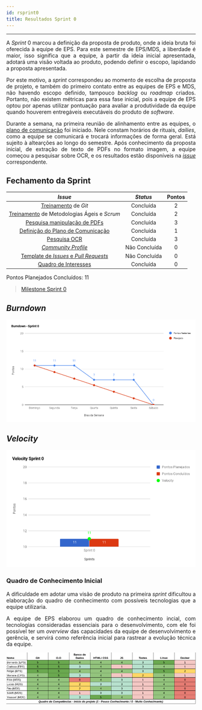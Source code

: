 ```yaml
---
id: rsprint0    
title: Resultados Sprint 0 
---
```


***

<p align="justify">
A <i>Sprint</i> 0 marcou a definição da proposta de produto, onde a ideia bruta foi oferecida à equipe de EPS. Para este semestre de EPS/MDS, a liberdade é maior, isso significa que a equipe, à partir da ideia inicial apresentada, adotará uma visão voltada ao produto, podendo definir o escopo, lapidando a proposta apresentada.</p>
<p align="justify">
Por este motivo, a <i>sprint</i> correspondeu ao momento de escolha de proposta de projeto, e também do primeiro contato entre as equipes de EPS e MDS, não havendo escopo definido, tampouco <i>backlog</i> ou <i>roadmap</i> criados. Portanto, não existem métricas para essa fase inicial, pois a equipe de EPS optou por apenas utilizar pontuação para avaliar a produtividade da equipe quando houverem entregáveis executáveis do produto de <i>software</i>.
</p>
<p align="justify">
Durante a semana, na primeira reunião de alinhamento entre as equipes, o <a href="https://github.com/fga-eps-mds/Kalkuli/issues/3">plano de comunicação</a> foi iniciado. Nele constam horários de rituais, <i>dailies</i>, como a equipe se comunicará e trocará informações de forma geral. Está sujeito à altearções ao longo do semestre.  
Após conhecimento da proposta inicial, de extração de texto de PDFs no formato imagem, a equipe começou a pesquisar sobre OCR, e os resultados estão disponíveis na <a href="https://github.com/fga-eps-mds/Kalkuli/issues/13"><i>issue</i></a> correspondente.
</p>


## Fechamento da Sprint

|     _Issue_      |     _Status_    |     Pontos     |
|:--------------:|:---------------:|:-------------:|
|[Treinamento](https://github.com/fga-eps-mds/Kalkuli/issues/2) de _Git_| Concluída | 2 |
|[Treinamento](https://github.com/fga-eps-mds/Kalkuli/issues/1) de Metodologias Ágeis e _Scrum_| Concluída | 2 |
|[Pesquisa manipulação de PDFs](https://github.com/fga-eps-mds/Kalkuli/issues/14)| Concluída | 3 |
|[Definição do Plano de Comunicação](https://github.com/fga-eps-mds/Kalkuli/issues/3)| Concluída | 1 |
|[Pesquisa OCR](https://github.com/fga-eps-mds/Kalkuli/issues/13)| Concluída | 3 |
|[_Community Profile_](https://github.com/fga-eps-mds/Kalkuli/community) |Não Concluída |0 |
|[Template de _Issues_ e _Pull Requests_](https://github.com/fga-eps-mds/Kalkuli/pull/25)| Não Concluída | 0 |
|[Quadro de Interesses](https://github.com/fga-eps-mds/Kalkuli/issues/4)|Concluída| 0 |


Pontos Planejados Concluídos: 11     


> [Milestone Sprint 0](https://github.com/fga-eps-mds/Kalkuli/milestone/1?closed=1)

## _Burndown_    

![S0](assets/burndown-S0.png "Burndown Sprint 0")

## _Velocity_    

![S0](assets/velocity-S0.png "Burndown Sprint 0")

### Quadro de Conhecimento Inicial     

<p align="justify">
A dificuldade em adotar uma visão de produto na primeira <i>sprint</i> dificultou a elaboração do quadro de conhecimento com possíveis tecnologias que a equipe utilizaria.</p>
<p align="justify">
A equipe de EPS elaborou um quadro de conhecimento incial, com tecnologias consideradas essenciais para o desenvolvimento, com ele foi possível ter um <i>overview</i> das capacidades da equipe de desenvolvimento e gerência, e servirá como referência inicial para rastrear a evolução técnica da equipe. 
</p>

![Quadro Conhecimento 0](assets/Quadro-Conhecimento(0).png "Sprint 0 - Quadro de Conhecimento")
